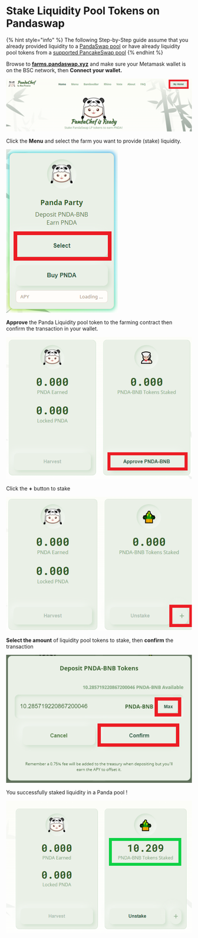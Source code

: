 # Stake Liquidity Pool Tokens on Pandaswap

{% hint style="info" %}
The following Step-by-Step guide assume that you already provided liquidity to a [PandaSwap pool](https://docs.bao.finance/guides/binance-smart-chain/add-liquidity-to-pandaswap) or have already liquidity pool tokens from a [supported PancakeSwap pool](https://docs.bao.finance/franchises/panda/pandaswap-contract-key#pancakeswap-lp)
{% endhint %}

Browse to [**farms.pandaswap.xyz**](https://farms.pandaswap.xyz/) and make sure your Metamask wallet is on the BSC network, then **Connect your wallet.**

![](<../../.gitbook/assets/PandaWallet (1).png>)

Click the **Menu** and select the farm you want to provide (stake) liquidity.

![](../../.gitbook/assets/PandaPoolSelect.png)

**Approve** the Panda Liquidity pool token to the farming contract then confirm the transaction in your wallet.

![](../../.gitbook/assets/PandaApprove.png)

Click the **+** button to stake

![](../../.gitbook/assets/PandaAdd.png)

**Select the amount** of liquidity pool tokens to stake, then **confirm** the transaction

![](../../.gitbook/assets/PandaStake.png)

You successfully staked liquidity in a Panda pool !

![](../../.gitbook/assets/PandaSuccess.png)
